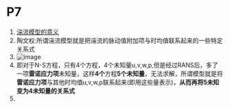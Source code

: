 # P7 
1. [湍流模型的意义](https://www.bilibili.com/video/BV1MT411c77H?t=875.4&p=7)
2. 陶文权:所谓湍流模型就是把湍流的脉动值附加项与时均值联系起来的一些特定关系式
3. ![image](https://github.com/user-attachments/assets/c9874dfa-aec3-4b06-b867-bdfd9d57f5a5)
4. 即对于N-S方程，只有4个方程，4个未知量u,v,w,p,但是经过RANS后，多了一项**雷诺应力项**未知量，这样**4个**方程**5个未知量**，无法求解，所谓模型就是将**雷诺应力项**与其他时均值u,v,w,p联系起来(即用这些量表示)，**从而再将5未知变为4未知量的关系式**
5. 
